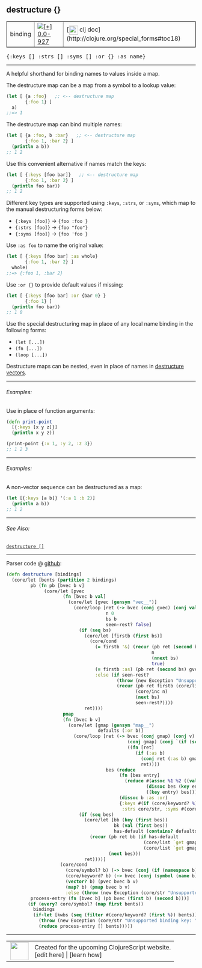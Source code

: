 ## destructure {}



 <table border="1">
<tr>
<td>binding</td>
<td><a href="https://github.com/cljsinfo/cljs-api-docs/tree/0.0-927"><img valign="middle" alt="[+] 0.0-927" title="Added in 0.0-927" src="https://img.shields.io/badge/+-0.0--927-lightgrey.svg"></a> </td>
<td>
[<img height="24px" valign="middle" src="http://i.imgur.com/1GjPKvB.png"> clj doc](http://clojure.org/special_forms#toc18)
</td>
</tr>
</table>

<samp>{:keys \[\] :strs \[\] :syms \[\] :or {} :as name}</samp><br>

---


A helpful shorthand for binding names to values inside a map.

The destructure map can be a map from a symbol to a lookup value:

```clj
(let [ {a :foo}   ;; <-- destructure map
       {:foo 1} ]
  a)
;;=> 1
```

The destructure map can bind multiple names:

```clj
(let [ {a :foo, b :bar}   ;; <-- destructure map
       {:foo 1, :bar 2} ]
  (println a b))
;; 1 2
```

Use this convenient alternative if names match the keys:

```clj
(let [ {:keys [foo bar]}   ;; <-- destructure map
       {:foo 1, :bar 2} ]
  (println foo bar))
;; 1 2
```

Different key types are supported using `:keys`, `:strs`, or `:syms`, which
map to the manual destructuring forms below:

- `{:keys [foo]}` -> `{foo :foo }`
- `{:strs [foo]}` -> `{foo "foo"}`
- `{:syms [foo]}` -> `{foo 'foo }`

Use `:as foo` to name the original value:

```clj
(let [ {:keys [foo bar] :as whole}
       {:foo 1, :bar 2} ]
  whole)
;;=> {:foo 1, :bar 2}
```

Use `:or {}` to provide default values if missing:

```clj
(let [ {:keys [foo bar] :or {bar 0} }
       {:foo 1} ]
  (println foo bar))
;; 1 0
```

Use the special destructuring map in place of any local name binding in the
following forms:

- `(let [...])`
- `(fn [...])`
- `(loop [...])`

Destructure maps can be nested, even in place of names in [destructure
vectors](syntax_destructure-vector.md).

---

###### Examples:

Use in place of function arguments:

```clj
(defn print-point
  [{:keys [x y z]}]
  (println x y z))

(print-point {:x 1, :y 2, :z 3})
;; 1 2 3
```

---
###### Examples:

A non-vector sequence can be destructured as a map:

```clj
(let [{:keys [a b]} '(:a 1 :b 2)]
  (println a b))
;; 1 2
```

---

###### See Also:

[`destructure []`](syntax_destructure-vector.md)<br>

---




Parser code @ [github](https://github.com/clojure/clojurescript/blob/r2322/src/clj/cljs/core.clj#L81-L144):

```clj
(defn destructure [bindings]
  (core/let [bents (partition 2 bindings)
         pb (fn pb [bvec b v]
              (core/let [pvec
                     (fn [bvec b val]
                       (core/let [gvec (gensym "vec__")]
                         (core/loop [ret (-> bvec (conj gvec) (conj val))
                                     n 0
                                     bs b
                                     seen-rest? false]
                           (if (seq bs)
                             (core/let [firstb (first bs)]
                               (core/cond
                                 (= firstb '&) (recur (pb ret (second bs) (core/list `nthnext gvec n))
                                                      n
                                                      (nnext bs)
                                                      true)
                                 (= firstb :as) (pb ret (second bs) gvec)
                                 :else (if seen-rest?
                                         (throw (new Exception "Unsupported binding form, only :as can follow & parameter"))
                                         (recur (pb ret firstb (core/list `nth gvec n nil))
                                                (core/inc n)
                                                (next bs)
                                                seen-rest?))))
                             ret))))
                     pmap
                     (fn [bvec b v]
                       (core/let [gmap (gensym "map__")
                                  defaults (:or b)]
                         (core/loop [ret (-> bvec (conj gmap) (conj v)
                                             (conj gmap) (conj `(if (seq? ~gmap) (apply core/hash-map ~gmap) ~gmap))
                                             ((fn [ret]
                                                (if (:as b)
                                                  (conj ret (:as b) gmap)
                                                  ret))))
                                     bes (reduce
                                          (fn [bes entry]
                                            (reduce #(assoc %1 %2 ((val entry) %2))
                                                    (dissoc bes (key entry))
                                                    ((key entry) bes)))
                                          (dissoc b :as :or)
                                          {:keys #(if (core/keyword? %) % (keyword (core/str %))),
                                           :strs core/str, :syms #(core/list `quote %)})]
                           (if (seq bes)
                             (core/let [bb (key (first bes))
                                        bk (val (first bes))
                                        has-default (contains? defaults bb)]
                               (recur (pb ret bb (if has-default
                                                   (core/list `get gmap bk (defaults bb))
                                                   (core/list `get gmap bk)))
                                      (next bes)))
                             ret))))]
                    (core/cond
                      (core/symbol? b) (-> bvec (conj (if (namespace b) (symbol (name b)) b)) (conj v))
                      (core/keyword? b) (-> bvec (conj (symbol (name b))) (conj v))
                      (vector? b) (pvec bvec b v)
                      (map? b) (pmap bvec b v)
                      :else (throw (new Exception (core/str "Unsupported binding form: " b))))))
         process-entry (fn [bvec b] (pb bvec (first b) (second b)))]
        (if (every? core/symbol? (map first bents))
          bindings
          (if-let [kwbs (seq (filter #(core/keyword? (first %)) bents))]
            (throw (new Exception (core/str "Unsupported binding key: " (ffirst kwbs))))
            (reduce process-entry [] bents)))))
```

<!--
Repo - tag - source tree - lines:

 <pre>
clojurescript @ r2322
└── src
    └── clj
        └── cljs
            └── <ins>[core.clj:81-144](https://github.com/clojure/clojurescript/blob/r2322/src/clj/cljs/core.clj#L81-L144)</ins>
</pre>

-->

---




 <table>
<tr><td>
<img valign="middle" align="right" width="48px" src="http://i.imgur.com/Hi20huC.png">
</td><td>
Created for the upcoming ClojureScript website.<br>
[edit here] | [learn how]
</td></tr></table>

[edit here]:https://github.com/cljsinfo/cljs-api-docs/blob/master/cljsdoc/syntax_destructure-map.cljsdoc
[learn how]:https://github.com/cljsinfo/cljs-api-docs/wiki/cljsdoc-files

<!--

This information was too distracting to show to readers, but I'll leave it
commented here since it is helpful to:

- pretty-print the data used to generate this document
- and show how to retrieve that data



The API data for this symbol:

```clj
{:description "A helpful shorthand for binding names to values inside a map.\n\nThe destructure map can be a map from a symbol to a lookup value:\n\n```clj\n(let [ {a :foo}   ;; <-- destructure map\n       {:foo 1} ]\n  a)\n;;=> 1\n```\n\nThe destructure map can bind multiple names:\n\n```clj\n(let [ {a :foo, b :bar}   ;; <-- destructure map\n       {:foo 1, :bar 2} ]\n  (println a b))\n;; 1 2\n```\n\nUse this convenient alternative if names match the keys:\n\n```clj\n(let [ {:keys [foo bar]}   ;; <-- destructure map\n       {:foo 1, :bar 2} ]\n  (println foo bar))\n;; 1 2\n```\n\nDifferent key types are supported using `:keys`, `:strs`, or `:syms`, which\nmap to the manual destructuring forms below:\n\n- `{:keys [foo]}` -> `{foo :foo }`\n- `{:strs [foo]}` -> `{foo \"foo\"}`\n- `{:syms [foo]}` -> `{foo 'foo }`\n\nUse `:as foo` to name the original value:\n\n```clj\n(let [ {:keys [foo bar] :as whole}\n       {:foo 1, :bar 2} ]\n  whole)\n;;=> {:foo 1, :bar 2}\n```\n\nUse `:or {}` to provide default values if missing:\n\n```clj\n(let [ {:keys [foo bar] :or {bar 0} }\n       {:foo 1} ]\n  (println foo bar))\n;; 1 0\n```\n\nUse the special destructuring map in place of any local name binding in the\nfollowing forms:\n\n- `(let [...])`\n- `(fn [...])`\n- `(loop [...])`\n\nDestructure maps can be nested, even in place of names in [destructure\nvectors](syntax/destructure-vector).",
 :ns "syntax",
 :name "destructure-map",
 :history [["+" "0.0-927"]],
 :type "binding",
 :related ["syntax/destructure-vector"],
 :full-name-encode "syntax_destructure-map",
 :source {:code "(defn destructure [bindings]\n  (core/let [bents (partition 2 bindings)\n         pb (fn pb [bvec b v]\n              (core/let [pvec\n                     (fn [bvec b val]\n                       (core/let [gvec (gensym \"vec__\")]\n                         (core/loop [ret (-> bvec (conj gvec) (conj val))\n                                     n 0\n                                     bs b\n                                     seen-rest? false]\n                           (if (seq bs)\n                             (core/let [firstb (first bs)]\n                               (core/cond\n                                 (= firstb '&) (recur (pb ret (second bs) (core/list `nthnext gvec n))\n                                                      n\n                                                      (nnext bs)\n                                                      true)\n                                 (= firstb :as) (pb ret (second bs) gvec)\n                                 :else (if seen-rest?\n                                         (throw (new Exception \"Unsupported binding form, only :as can follow & parameter\"))\n                                         (recur (pb ret firstb (core/list `nth gvec n nil))\n                                                (core/inc n)\n                                                (next bs)\n                                                seen-rest?))))\n                             ret))))\n                     pmap\n                     (fn [bvec b v]\n                       (core/let [gmap (gensym \"map__\")\n                                  defaults (:or b)]\n                         (core/loop [ret (-> bvec (conj gmap) (conj v)\n                                             (conj gmap) (conj `(if (seq? ~gmap) (apply core/hash-map ~gmap) ~gmap))\n                                             ((fn [ret]\n                                                (if (:as b)\n                                                  (conj ret (:as b) gmap)\n                                                  ret))))\n                                     bes (reduce\n                                          (fn [bes entry]\n                                            (reduce #(assoc %1 %2 ((val entry) %2))\n                                                    (dissoc bes (key entry))\n                                                    ((key entry) bes)))\n                                          (dissoc b :as :or)\n                                          {:keys #(if (core/keyword? %) % (keyword (core/str %))),\n                                           :strs core/str, :syms #(core/list `quote %)})]\n                           (if (seq bes)\n                             (core/let [bb (key (first bes))\n                                        bk (val (first bes))\n                                        has-default (contains? defaults bb)]\n                               (recur (pb ret bb (if has-default\n                                                   (core/list `get gmap bk (defaults bb))\n                                                   (core/list `get gmap bk)))\n                                      (next bes)))\n                             ret))))]\n                    (core/cond\n                      (core/symbol? b) (-> bvec (conj (if (namespace b) (symbol (name b)) b)) (conj v))\n                      (core/keyword? b) (-> bvec (conj (symbol (name b))) (conj v))\n                      (vector? b) (pvec bvec b v)\n                      (map? b) (pmap bvec b v)\n                      :else (throw (new Exception (core/str \"Unsupported binding form: \" b))))))\n         process-entry (fn [bvec b] (pb bvec (first b) (second b)))]\n        (if (every? core/symbol? (map first bents))\n          bindings\n          (if-let [kwbs (seq (filter #(core/keyword? (first %)) bents))]\n            (throw (new Exception (core/str \"Unsupported binding key: \" (ffirst kwbs))))\n            (reduce process-entry [] bents)))))",
          :title "Parser code",
          :repo "clojurescript",
          :tag "r2322",
          :filename "src/clj/cljs/core.clj",
          :lines [81 144]},
 :usage ["{:keys [] :strs [] :syms [] :or {} :as name}"],
 :examples [{:id "0d56ee",
             :content "Use in place of function arguments:\n\n```clj\n(defn print-point\n  [{:keys [x y z]}]\n  (println x y z))\n\n(print-point {:x 1, :y 2, :z 3})\n;; 1 2 3\n```"}
            {:id "7a51df",
             :content "A non-vector sequence can be destructured as a map:\n\n```clj\n(let [{:keys [a b]} '(:a 1 :b 2)]\n  (println a b))\n;; 1 2\n```"}],
 :full-name "syntax/destructure-map",
 :display "destructure {}",
 :clj-doc "http://clojure.org/special_forms#toc18"}

```

Retrieve the API data for this symbol:

```clj
;; from Clojure REPL
(require '[clojure.edn :as edn])
(-> (slurp "https://raw.githubusercontent.com/cljsinfo/cljs-api-docs/catalog/cljs-api.edn")
    (edn/read-string)
    (get-in [:symbols "syntax/destructure-map"]))
```

-->
